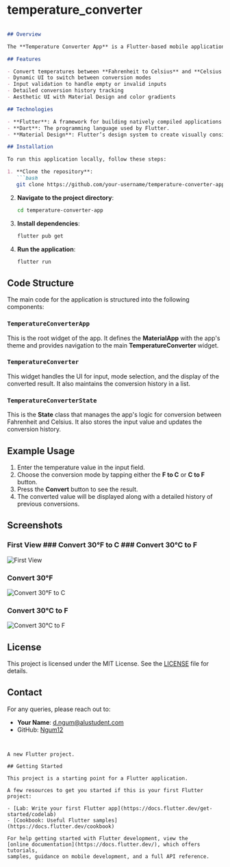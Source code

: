 # temperature_converter

```markdown

## Overview

The **Temperature Converter App** is a Flutter-based mobile application that allows users to convert temperatures between Fahrenheit and Celsius. The app provides a simple and user-friendly interface to enter a temperature value and switch between conversion modes.

## Features

- Convert temperatures between **Fahrenheit to Celsius** and **Celsius to Fahrenheit**
- Dynamic UI to switch between conversion modes
- Input validation to handle empty or invalid inputs
- Detailed conversion history tracking
- Aesthetic UI with Material Design and color gradients

## Technologies

- **Flutter**: A framework for building natively compiled applications for mobile from a single codebase.
- **Dart**: The programming language used by Flutter.
- **Material Design**: Flutter’s design system to create visually consistent UIs across platforms.

## Installation

To run this application locally, follow these steps:

1. **Clone the repository**:
   ```bash
   git clone https://github.com/your-username/temperature-converter-app.git
   ```
2. **Navigate to the project directory**:
   ```bash
   cd temperature-converter-app
   ```
3. **Install dependencies**:
   ```bash
   flutter pub get
   ```
4. **Run the application**:
   ```bash
   flutter run
   ```

## Code Structure

The main code for the application is structured into the following components:

### `TemperatureConverterApp`

This is the root widget of the app. It defines the **MaterialApp** with the app's theme and provides navigation to the main **TemperatureConverter** widget.

### `TemperatureConverter`

This widget handles the UI for input, mode selection, and the display of the converted result. It also maintains the conversion history in a list.

### `TemperatureConverterState`

This is the **State** class that manages the app's logic for conversion between Fahrenheit and Celsius. It also stores the input value and updates the conversion history.

## Example Usage

1. Enter the temperature value in the input field.
2. Choose the conversion mode by tapping either the **F to C** or **C to F** button.
3. Press the **Convert** button to see the result.
4. The converted value will be displayed along with a detailed history of previous conversions.

## Screenshots

### First View ### Convert 30°F to C ### Convert 30°C to F
![First View](https://github.com/Ngum12/Temperature_Conversion-app/raw/master/First%20view.png) 

### Convert 30°F
![Convert 30°F to C](https://github.com/Ngum12/Temperature_Conversion-app/raw/master/Convert%2030F%20to%20C.png) 

### Convert 30°C to F
![Convert 30°C to F](https://github.com/Ngum12/Temperature_Conversion-app/raw/master/convert%2030%20C%20to%20F.png)

## License

This project is licensed under the MIT License. See the [LICENSE](LICENSE) file for details.

## Contact

For any queries, please reach out to:

- **Your Name**: [d.ngum@alustudent.com](mailto:your-email@example.com)
- GitHub: [Ngum12](https://github.com/your-github-username)
```


A new Flutter project.

## Getting Started

This project is a starting point for a Flutter application.

A few resources to get you started if this is your first Flutter project:

- [Lab: Write your first Flutter app](https://docs.flutter.dev/get-started/codelab)
- [Cookbook: Useful Flutter samples](https://docs.flutter.dev/cookbook)

For help getting started with Flutter development, view the
[online documentation](https://docs.flutter.dev/), which offers tutorials,
samples, guidance on mobile development, and a full API reference.
